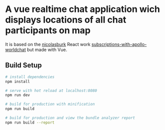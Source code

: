 # A vue realtime chat application wich displays locations of all chat participants on map 

It is based on the [nicolasburk](https://github.com/nikolasburk) React work [subscriptions-with-apollo-worldchat](https://github.com/graphcool-examples/react-graphql/tree/master/subscriptions-with-apollo-worldchat) but made with Vue.

## Build Setup

``` bash
# install dependencies
npm install

# serve with hot reload at localhost:8080
npm run dev

# build for production with minification
npm run build

# build for production and view the bundle analyzer report
npm run build --report
```


